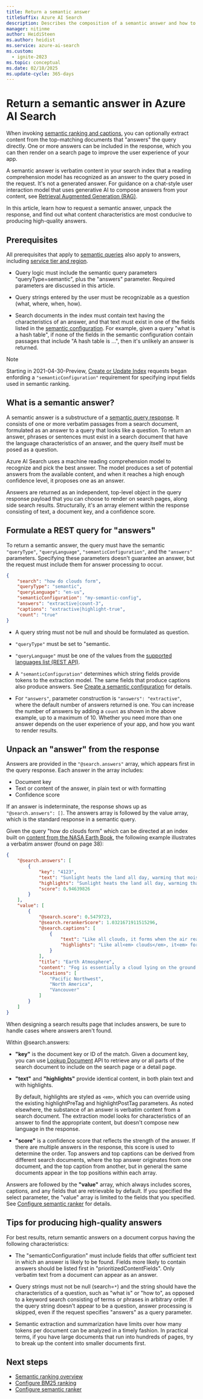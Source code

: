 ```yaml
---
title: Return a semantic answer
titleSuffix: Azure AI Search
description: Describes the composition of a semantic answer and how to obtain answers from a result set.
manager: nitinme
author: HeidiSteen
ms.author: heidist
ms.service: azure-ai-search
ms.custom:
  - ignite-2023
ms.topic: conceptual
ms.date: 02/18/2025
ms.update-cycle: 365-days
---
```


# Return a semantic answer in Azure AI Search

When invoking [semantic ranking and captions](semantic-how-to-query-request.md), you can optionally extract content from the top-matching documents that "answers" the query directly. One or more answers can be included in the response, which you can then render on a search page to improve the user experience of your app.

A semantic answer is verbatim content in your search index that a reading comprehension model has recognized as an answer to the query posed in the request. It's not a generated answer. For guidance on a chat-style user interaction model that uses generative AI to compose answers from your content, see [Retrieval Augmented Generation (RAG)](retrieval-augmented-generation-overview.md).

In this article, learn how to request a semantic answer, unpack the response, and find out what content characteristics are most conducive to producing high-quality answers.

## Prerequisites

All prerequisites that apply to [semantic queries](semantic-how-to-query-request.md#prerequisites) also apply to answers, including [service tier and region](semantic-search-overview.md#availability-and-pricing).

+ Query logic must include the semantic query parameters "queryType=semantic", plus the "answers" parameter. Required parameters are discussed in this article.

+ Query strings entered by the user must be recognizable as a question (what, where, when, how).

+ Search documents in the index must contain text having the characteristics of an answer, and that text must exist in one of the fields listed in the [semantic configuration](semantic-how-to-configure.md). For example, given a query "what is a hash table", if none of the fields in the semantic configuration contain passages that include "A hash table is ...", then it's unlikely an answer is returned.

> [!NOTE]
> Starting in 2021-04-30-Preview, [Create or Update Index](/rest/api/searchservice/indexes/create-or-update) requests began enfording a `"semanticConfiguration"` requirement for specifying input fields used in semantic ranking.

## What is a semantic answer?

A semantic answer is a substructure of a [semantic query response](semantic-how-to-query-request.md). It consists of one or more verbatim passages from a search document, formulated as an answer to a query that looks like a question. To return an answer, phrases or sentences must exist in a search document that have the language characteristics of an answer, and the query itself must be posed as a question.

Azure AI Search uses a machine reading comprehension model to recognize and pick the best answer. The model produces a set of potential answers from the available content, and when it reaches a high enough confidence level, it proposes one as an answer.

Answers are returned as an independent, top-level object in the query response payload that you can choose to render on  search pages, along side search results. Structurally, it's an array element within the response consisting of text, a document key, and a confidence score.

<a name="query-params"></a>

## Formulate a REST query for "answers"

To return a semantic answer, the query must have the semantic `"queryType"`, `"queryLanguage"`, `"semanticConfiguration"`, and the `"answers"` parameters. Specifying these parameters doesn't guarantee an answer, but the request must include them for answer processing to occur.

```json
{
    "search": "how do clouds form",
    "queryType": "semantic",
    "queryLanguage": "en-us",
    "semanticConfiguration": "my-semantic-config",
    "answers": "extractive|count-3",
    "captions": "extractive|highlight-true",
    "count": "true"
}
```

+ A query string must not be null and should be formulated as question.

+ `"queryType"` must be set to "semantic.

+ `"queryLanguage"` must be one of the values from the [supported languages list (REST API)](/rest/api/searchservice/documents/search-post?view=rest-searchservice-2024-05-01-preview&preserve-view=true#querylanguage).

+ A `"semanticConfiguration"` determines which string fields provide tokens to the extraction model. The same fields that produce captions also produce answers. See [Create a semantic configuration](semantic-how-to-configure.md) for details.

+ For `"answers"`, parameter construction is `"answers": "extractive"`, where the default number of answers returned is one. You can increase the number of answers by adding a `count` as shown in the above example, up to a maximum of 10.  Whether you need more than one answer depends on the user experience of your app, and how you want to render results.

## Unpack an "answer" from the response

Answers are provided in the `"@search.answers"` array, which appears first in the query response. Each answer in the array includes:

+ Document key
+ Text or content of the answer, in plain text or with formatting
+ Confidence score

If an answer is indeterminate, the response shows up as `"@search.answers": []`. The answers array is followed by the value array, which is the standard response in a semantic query.

Given the query "how do clouds form" which can be directed at an index built on [content from the NASA Earth Book](https://github.com/Azure-Samples/azure-search-sample-data/tree/main/nasa-e-book), the following example illustrates a verbatim answer (found on page 38):

```json
{
    "@search.answers": [
        {
            "key": "4123",
            "text": "Sunlight heats the land all day, warming that moist air and causing it to rise high into the   atmosphere until it cools and condenses into water droplets. Clouds generally form where air is ascending (over land in this case),   but not where it is descending (over the river).",
            "highlights": "Sunlight heats the land all day, warming that moist air and causing it to rise high into the   atmosphere until it cools and condenses into water droplets. Clouds generally form<em> where air is ascending</em> (over land in this case),   but not where it is<em> descending</em> (over the river).",
            "score": 0.94639826
        }
    ],
    "value": [
        {
            "@search.score": 0.5479723,
            "@search.rerankerScore": 1.0321671911515296,
            "@search.captions": [
                {
                    "text": "Like all clouds, it forms when the air reaches its dew point—the temperature at which an air mass is cool enough for its water vapor to condense into liquid droplets. This false-color image shows valley fog, which is common in the Pacific Northwest of North America.",
                    "highlights": "Like all<em> clouds</em>, it<em> forms</em> when the air reaches its dew point—the temperature at    which an air mass is cool enough for its water vapor to condense into liquid droplets. This false-color image shows valley<em> fog</em>, which is common in the Pacific Northwest of North America."
                }
            ],
            "title": "Earth Atmosphere",
            "content": "Fog is essentially a cloud lying on the ground. Like all clouds, it forms when the air reaches its dew point—the temperature at  \n\nwhich an air mass is cool enough for its water vapor to condense into liquid droplets.\n\nThis false-color image shows valley fog, which is common in the Pacific Northwest of North America. On clear winter nights, the \n\nground and overlying air cool off rapidly, especially at high elevations. Cold air is denser than warm air, and it sinks down into the \n\nvalleys. The moist air in the valleys gets chilled to its dew point, and fog forms. If undisturbed by winds, such fog may persist for \n\ndays. The Terra satellite captured this image of foggy valleys northeast of Vancouver in February 2010.\n\n\n",
            "locations": [
                "Pacific Northwest",
                "North America",
                "Vancouver"
            ]
        }
    ]
}

```

When designing a search results page that includes answers, be sure to handle cases where answers aren't found.

Within @search.answers:

+ **"key"** is the document key or ID of the match. Given a document key, you can use [Lookup Document](/rest/api/searchservice/documents/get) API to retrieve any or all parts of the search document to include on the search page or a detail page.

+ **"text"** and **"highlights"** provide identical content, in both plain text and with highlights. 

  By default, highlights are styled as `<em>`, which you can override using the existing highlightPreTag and highlightPostTag parameters. As noted elsewhere, the substance of an answer is verbatim content from a search document. The extraction model looks for characteristics of an answer to find the appropriate content, but doesn't compose new language in the response.

+ **"score"** is a confidence score that reflects the strength of the answer. If there are multiple answers in the response, this score is used to determine the order. Top answers and top captions can be derived from different search documents, where the top answer originates from one document, and the top caption from another, but in general the same documents appear in the top positions within each array.

Answers are followed by the **"value"** array, which always includes scores, captions, and any fields that are retrievable by default. If you specified the select parameter, the "value" array is limited to the fields that you specified. See [Configure semantic ranker](semantic-how-to-configure.md) for details.

## Tips for producing high-quality answers

For best results, return semantic answers on a document corpus having the following characteristics:

+ The "semanticConfiguration" must include fields that offer sufficient text in which an answer is likely to be found. Fields more likely to contain answers should be listed first in "prioritizedContentFields". Only verbatim text from a document can appear as an answer.

+ Query strings must not be null (search=`*`) and the string should have the characteristics of a question, such as "what is" or "how to", as opposed to a keyword search consisting of terms or phrases in arbitrary order. If the query string doesn't appear to be a question, answer processing is skipped, even if the request specifies "answers" as a query parameter.

+ Semantic extraction and summarization have limits over how many tokens per document can be analyzed in a timely fashion. In practical terms, if you have large documents that run into hundreds of pages, try to break up the content into smaller documents first.

## Next steps

+ [Semantic ranking overview](semantic-search-overview.md)
+ [Configure BM25 ranking](index-ranking-similarity.md)
+ [Configure semantic ranker](semantic-how-to-configure.md)
